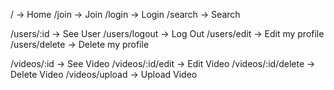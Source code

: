 / -> Home
/join -> Join
/login -> Login
/search -> Search

/users/:id -> See User
/users/logout -> Log Out
/users/edit -> Edit my profile
/users/delete -> Delete my profile

/videos/:id -> See Video
/videos/:id/edit -> Edit Video
/videos/:id/delete -> Delete Video
/videos/upload -> Upload Video
